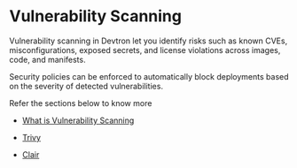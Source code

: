 # Vulnerability Scanning

Vulnerability scanning in Devtron let you identify risks such as known CVEs, misconfigurations, exposed secrets, and license violations across images, code, and manifests. 

Security policies can be enforced to automatically block deployments based on the severity of detected vulnerabilities. 

Refer the sections below to know more

 * [What is Vulnerability Scanning](./vulnerability-scanning.md)

 * [Trivy](./trivy.md)

 * [Clair](./clair.md)

